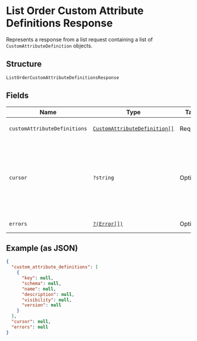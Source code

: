 
# List Order Custom Attribute Definitions Response

Represents a response from a list request containing a list of `CustomAttributeDefinition` objects.

## Structure

`ListOrderCustomAttributeDefinitionsResponse`

## Fields

| Name | Type | Tags | Description | Getter | Setter |
|  --- | --- | --- | --- | --- | --- |
| `customAttributeDefinitions` | [`CustomAttributeDefinition[]`](../../doc/models/custom-attribute-definition.md) | Required | The list of `CustomAttributeDefinition` objects. | getCustomAttributeDefinitions(): array | setCustomAttributeDefinitions(array customAttributeDefinitions): void |
| `cursor` | `?string` | Optional | A pagination cursor to retrieve the next set of results for the<br>original query. A cursor is only present if the request succeeded and additional results<br>are available.<br>For more information, see [Pagination](https://developer.squareup.com/docs/working-with-apis/pagination). | getCursor(): ?string | setCursor(?string cursor): void |
| `errors` | [`?(Error[])`](../../doc/models/error.md) | Optional | The errors that occurred during the request. | getErrors(): ?array | setErrors(?array errors): void |

## Example (as JSON)

```json
{
  "custom_attribute_definitions": [
    {
      "key": null,
      "schema": null,
      "name": null,
      "description": null,
      "visibility": null,
      "version": null
    }
  ],
  "cursor": null,
  "errors": null
}
```

